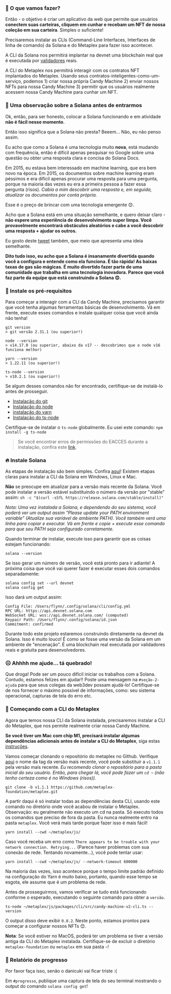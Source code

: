 ### 🦾 O que vamos fazer?

Então - o objetivo é criar um aplicativo da web que permite que usuários **conectem suas carteiras, cliquem em cunhar e recebam um NFT de nossa coleção em sua carteira**. Simples o suficiente!

Precisaremos instalar as CLIs (Command-Line Interfaces, Interfaces de linha de comando) da Solana e do Metaplex para fazer isso acontecer.

A CLI da Solana nos permitirá implantar na devnet uma blockchain real que é executada por [validadores](https://solana.com/validators) reais.

A CLI do Metaplex nos permitirá interagir com os contratos NFT implantados do Metaplex. Usando seus contratos-inteligentes-como-um-serviço, podemos 1) criar nossa própria Candy Machine 2) enviar nossos NFTs para nossa Candy Machine 3) permitir que os usuários realmente acessem nossa Candy Machine para cunhar um NFT.


### 📝 Uma observação sobre a Solana antes de entrarmos

Ok, então, para ser honesto, colocar a Solana funcionando e em atividade **não é fácil nesse momento**.

Então isso significa que a Solana não presta? Beeem... Não, eu não penso assim.

Eu acho que como a Solana é uma tecnologia muito **nova**, está mudando com frequência, então é difícil apenas pesquisar no Google sobre uma questão ou obter uma resposta clara e concisa do Solana Docs.

Em 2015, eu estava bem interessado em machine learning, que era bem novo na época. Em 2015, os documentos sobre machine learning eram péssimos e era difícil apenas procurar uma resposta para uma pergunta, porque na maioria das vezes eu era a primeira pessoa a fazer essa pergunta (risos). _Cabia a mim descobrir uma resposta e, em seguida, atualizar os documentos por conta própria._

Esse é o preço de brincar com uma tecnologia emergente 😊.

Acho que a Solana está em uma situação semelhante, e quero deixar claro - **não espere uma experiência de desenvolvimento super limpa. Você provavelmente encontrará obstáculos aleatórios e cabe a você descobrir uma resposta + ajudar os outros.**

Eu gosto deste [tweet](https://twitter.com/armaniferrante/status/1434554725093949452) também, que meio que apresenta uma ideia semelhante.

**Dito tudo isso, eu acho que a Solana é insanamente divertida quando você a configura e entende como ela funciona. É tão rápida! As baixas taxas de gas são mágicas. É muito divertido fazer parte de uma comunidade que trabalha em uma tecnologia inovadora. Parece que você faz parte da equipe que está construindo a Solana 😊.**

### 🤖 Instale os pré-requisitos

Para começar a interagir com a CLI da Candy Machine, precisamos garantir que você tenha algumas ferramentas básicas de desenvolvimento. Vá em frente, execute esses comandos e instale qualquer coisa que você ainda não tenha!

```
git version
> git versão 2.31.1 (ou superior!)

node --version
> v14.17.0 (ou superior, abaixo da v17 -- descobrimos que o node v16 funciona melhor)

yarn --version
> 1.22.11 (ou superior!)

ts-node --version
> v10.2.1 (ou superior!)
```

Se algum desses comandos não for encontrado, certifique-se de instalá-lo antes de prosseguir.

* [Instalação do git](https://git-scm.com/book/en/v2/Getting-Started-Installing-Git)
* [Instalação do node](https://nodejs.org/en/download/)
* [instalação do yarn](https://classic.yarnpkg.com/lang/en/docs/install)
* [Instalação do ts-node](https://www.npmjs.com/package/ts-node#installation)

Certifique-se de instalar o `ts-node` globalmente. Eu usei este comando: `npm install -g ts-node`

> Se você encontrar erros de permissões do EACCES durante a instalação, confira este [link](https://docs.npmjs.com/resolving-eacces-permissions-errors-when-installing-packages-globally).


### 🔥 Instale Solana

As etapas de instalação são bem simples. Confira [aqui](https://docs.solana.com/cli/install-solana-cli-tools#use-solanas-install-tool)! Existem etapas claras para instalar a CLI da Solana em Windows, Linux e Mac.

**Não** se preocupe em atualizar para a versão mais recente da Solana. Você pode instalar a versão estável substituindo o número da versão por "stable" assim: `sh -c "$(curl -sSfL https://release.solana.com/stable/install)"`

_Nota: Uma vez instalada a Solana, e dependendo do seu sistema, você poderá ver um output assim "Please update your PATH environment variable” (Atualize sua variável de ambiente PATH). Você também verá uma linha para copiar e executar. Vá em frente e copie + execute esse comando para que seu PATH seja configurado corretamente._

Quando terminar de instalar, execute isso para garantir que as coisas estejam funcionando:


```
solana --version
```


Se isso gerar um número de versão, você está pronto para ir adiante! A próxima coisa que você vai querer fazer é executar esses dois comandos separadamente:


```
solana config set --url devnet
solana config get
```


Isso dará um output assim:


```
Config File: /Users/flynn/.config/solana/cli/config.yml
RPC URL: https://api.devnet.solana.com
WebSocket URL: wss://api.devnet.solana.com/ (computed)
Keypair Path: /Users/flynn/.config/solana/id.json
Commitment: confirmed
```


Durante todo este projeto estaremos construindo diretamente na devnet da Solana. Isso é muito louco! É como se fosse uma versão da Solana em um ambiente de "encenação". É uma blockchain real executada por validadores reais e gratuita para desenvolvedores.


### ☹️ Ahhhh me ajude… tá quebrado!

Que droga! Pode ser um pouco difícil iniciar os trabalhos com a Solana. Contudo, estamos felizes em ajudar!! Poste uma mensagem na `#seção-2-ajuda` para que seus colegas da web3dev possam ajudá-lo! Certifique-se de nos fornecer o máximo possível de informações, como: seu sistema operacional, capturas de tela do erro etc.


### 🤩 Começando com a CLI do Metaplex 

Agora que temos nossa CLI da Solana instalada, precisaremos instalar a CLI do Metaplex, que nos permite realmente criar nossa Candy Machine.

**Se você tiver um Mac com chip M1, precisará instalar algumas dependências adicionais antes de instalar a CLI do Metaplex**, siga estas [instruções](https://docs.metaplex.com/storefront/installation#apple-m1-chip).

Vamos começar clonando o repositório do metaplex no Github. Verifique [aqui](https://github.com/metaplex-foundation/metaplex/tags) o nome da tag da versão mais recente, você pode substituir a `v1.1.1` pela versão mais recente. _Eu recomendo clonar o repositório para a pasta inicial do seu usuário. Então, para chegar lá, você pode fazer um `cd ~` (não tenho certeza como é no Windows (risos))._


```
git clone -b v1.1.1 https://github.com/metaplex-foundation/metaplex.git
```


A partir daqui é só instalar todas as dependências desta CLI, usando este comando no diretório onde você acabou de instalar o Metaplex. Observação: eu geralmente não executo um cd na pasta. Só executo todos os comandos que preciso de fora da pasta. Eu nunca realmente entro na pasta `metaplex`. Você verá mais tarde porque fazer isso é mais fácil!


```
yarn install --cwd ~/metaplex/js/
```


Caso você receba um erro como `There appears to be trouble with your network connection. Retrying...` (Parece haver problemas com sua conexão de rede. Tentando novamente…), você pode tentar usar:


```
yarn install --cwd ~/metaplex/js/ --network-timeout 600000
```


Na maioria das vezes, isso acontece porque o tempo limite padrão definido na configuração do Yarn é muito baixo, portanto, quando esse tempo se esgota, ele assume que é um problema de rede.

Antes de prosseguirmos, vamos verificar se tudo está funcionando conforme o esperado, executando o seguinte comando para obter a `versão`.


```
ts-node ~/metaplex/js/packages/cli/src/candy-machine-v2-cli.ts --version
```


O output disso deve exibir `0.0.2`. Neste ponto, estamos prontos para começar a configurar nossos NFTs 😊.

**Nota**: Se você estiver no MacOS, poderá ter um problema se tiver a versão antiga da CLI do Metaplex instalada. Certifique-se de excluir o diretório `metaplex-foundation` ou `metaplex` em sua pasta `~`!


### 🚨 Relatório de progresso

Por favor faça isso, senão o danicuki vai ficar triste :(

Em `#progresso`, publique uma captura de tela do seu terminal mostrando o output do comando `solana config get`!
